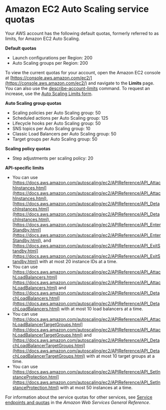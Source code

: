 # Amazon EC2 Auto Scaling service quotas<a name="as-account-limits"></a>

Your AWS account has the following default quotas, formerly referred to as limits, for Amazon EC2 Auto Scaling\. 

**Default quotas**
+ Launch configurations per Region: 200
+ Auto Scaling groups per Region: 200

To view the current quotas for your account, open the Amazon EC2 console at [https://console.aws.amazon.com/ec2/](https://console.aws.amazon.com/ec2/) and navigate to the **Limits** page\. You can also use the [describe\-account\-limits](https://docs.aws.amazon.com/cli/latest/reference/autoscaling/describe-account-limits.html) command\. To request an increase, use the [Auto Scaling Limits form](https://console.aws.amazon.com/support/home#/case/create?issueType=service-limit-increase&limitType=service-code-auto-scaling)\.

**Auto Scaling group quotas**
+ Scaling policies per Auto Scaling group: 50
+ Scheduled actions per Auto Scaling group: 125
+ Lifecycle hooks per Auto Scaling group: 50
+ SNS topics per Auto Scaling group: 10
+ Classic Load Balancers per Auto Scaling group: 50
+ Target groups per Auto Scaling group: 50

**Scaling policy quotas**
+ Step adjustments per scaling policy: 20

**API\-specific limits**
+ You can use [https://docs.aws.amazon.com/autoscaling/ec2/APIReference/API_AttachInstances.html](https://docs.aws.amazon.com/autoscaling/ec2/APIReference/API_AttachInstances.html), [https://docs.aws.amazon.com/autoscaling/ec2/APIReference/API_DetachInstances.html](https://docs.aws.amazon.com/autoscaling/ec2/APIReference/API_DetachInstances.html), [https://docs.aws.amazon.com/autoscaling/ec2/APIReference/API_EnterStandby.html](https://docs.aws.amazon.com/autoscaling/ec2/APIReference/API_EnterStandby.html), and [https://docs.aws.amazon.com/autoscaling/ec2/APIReference/API_ExitStandby.html](https://docs.aws.amazon.com/autoscaling/ec2/APIReference/API_ExitStandby.html) with at most 20 instance IDs at a time\.
+ You can use [https://docs.aws.amazon.com/autoscaling/ec2/APIReference/API_AttachLoadBalancers.html](https://docs.aws.amazon.com/autoscaling/ec2/APIReference/API_AttachLoadBalancers.html) and [https://docs.aws.amazon.com/autoscaling/ec2/APIReference/API_DetachLoadBalancers.html](https://docs.aws.amazon.com/autoscaling/ec2/APIReference/API_DetachLoadBalancers.html) with at most 10 load balancers at a time\.
+ You can use [https://docs.aws.amazon.com/autoscaling/ec2/APIReference/API_AttachLoadBalancerTargetGroups.html](https://docs.aws.amazon.com/autoscaling/ec2/APIReference/API_AttachLoadBalancerTargetGroups.html) and [https://docs.aws.amazon.com/autoscaling/ec2/APIReference/API_DetachLoadBalancerTargetGroups.html](https://docs.aws.amazon.com/autoscaling/ec2/APIReference/API_DetachLoadBalancerTargetGroups.html) with at most 10 target groups at a time\.
+ You can use [https://docs.aws.amazon.com/autoscaling/ec2/APIReference/API_SetInstanceProtection.html](https://docs.aws.amazon.com/autoscaling/ec2/APIReference/API_SetInstanceProtection.html) with at most 50 instances at a time\.

For information about the service quotas for other services, see [Service endpoints and quotas](https://docs.aws.amazon.com/general/latest/gr/aws-service-information.html) in the *Amazon Web Services General Reference*\.